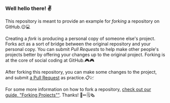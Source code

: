 ### Well hello there! ✌

This repository is meant to provide an example for *forking* a repository on GitHub.😉💻

Creating a *fork* is producing a personal copy of someone else's project. Forks act as a sort of bridge between the original repository and your personal copy. You can submit *Pull Requests* to help make other people's projects better by offering your changes up to the original project. Forking is at the core of social coding at GitHub.🎮🎮

After forking this repository, you can make some changes to the project, and submit [a Pull Request](https://github.com/octocat/Spoon-Knife/pulls) as practice.📋💹

For some more information on how to fork a repository, [check out our guide, "Forking Projects""](http://guides.github.com/overviews/forking/). Thanks! :sparkling_heart:✏🗒🗞
